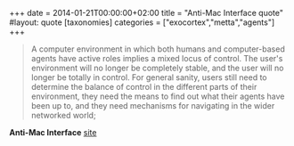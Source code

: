+++
date = 2014-01-21T00:00:00+02:00
title = "Anti-Mac Interface quote"
#layout: quote
[taxonomies]
categories = ["exocortex","metta","agents"]
+++
> A computer environment in which both humans and computer-based agents have active roles implies a mixed locus of control. The user's environment will no longer be completely stable, and the user will no longer be totally in control. For general sanity, users still need to determine the balance of control in the different parts of their environment, they need the means to find out what their agents have been up to, and they need mechanisms for navigating in the wider networked world;

**Anti-Mac Interface** [site](http://www.nngroup.com/articles/anti-mac-interface/)
